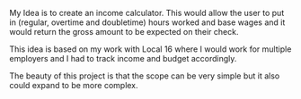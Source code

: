 My Idea is to create an income calculator.  This would allow the user to put in (regular, overtime and doubletime) hours worked and base wages and it would return the gross amount to be expected on their check.

This idea is based on my work with Local 16 where I would work for multiple employers and I had to track income and budget accordingly.

The beauty of this project is that the scope can be very simple but it also could expand to be more complex.

